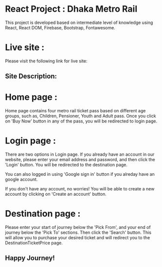 # React Project : Dhaka Metro Rail

This project is developed based on intermediate level of knowledge using React, React DOM, Firebase, Bootstrap, Fontawesome.

# Live site :

Please visit the following link for live site:

## Site Description: 

# Home page : 
Home page contains four metro rail ticket pass based on different age groups, such as, Children, Pensioner, Youth and Adult pass. Once you click on 'Buy Now' button in any of the pass, you will be redirected to login page.

# Login page : 
There are two options in Login page. If you already have an account in our website, please enter your email address and password, and then click the 'Login' button. You will be redirected to the destination page. 

You can also logged in using 'Google sign in' button if you alreday have an google account.

If you don't have any account,  no worries! You will be able to create a new account by clicking on 'Create an account' button.

# Destination page :
Please enter your start of journey below the 'Pick From', and your end of journey below the 'Pick To' sections. Then click the 'Search' button. This will allow you to purchase your desired ticket and will redirect you to the DestinationTicketPrice page.

## Happy Journey!





